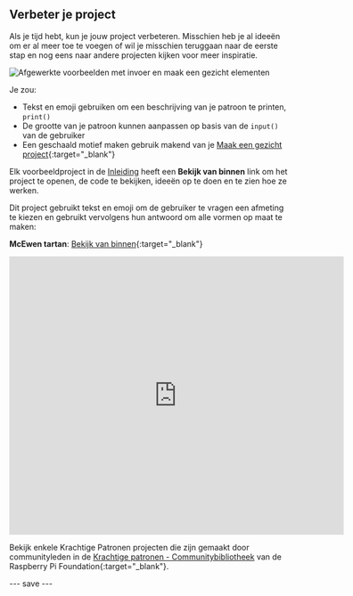 ## Verbeter je project

Als je tijd hebt, kun je jouw project verbeteren. Misschien heb je al ideeën om er al meer toe te voegen of wil je misschien teruggaan naar de eerste stap en nog eens naar andere projecten kijken voor meer inspiratie.

![Afgewerkte voorbeelden met invoer en maak een gezicht elementen](images/upgrade.gif)

Je zou:
- Tekst en emoji gebruiken om een beschrijving van je patroon te printen, `print()`
- De grootte van je patroon kunnen aanpassen op basis van de `input()` van de gebruiker
- Een geschaald motief maken gebruik makend van je [Maak een gezicht project](https://projects.raspberrypi.org/nl-NL/projects/make-a-face){:target="_blank"}

Elk voorbeeldproject in de [Inleiding](.) heeft een **Bekijk van binnen** link om het project te openen, de code te bekijken, ideeën op te doen en te zien hoe ze werken.

Dit project gebruikt tekst en emoji om de gebruiker te vragen een afmeting te kiezen en gebruikt vervolgens hun antwoord om alle vormen op maat te maken:

**McEwen tartan**: [Bekijk van binnen](https://trinket.io/python/a65a783307){:target="_blank"}
<div class="trinket">
  <iframe src="https://trinket.io/embed/python/a65a783307?outputOnly=true&start=result" width="600" height="500" frameborder="0" marginwidth="0" marginheight="0" allowfullscreen>
  </iframe>
</div>

Bekijk enkele Krachtige Patronen projecten die zijn gemaakt door communityleden in de [Krachtige patronen - Communitybibliotheek](https://wke.lt/w/s/yyNPQT) van de Raspberry Pi Foundation{:target="_blank"}.

--- save ---


